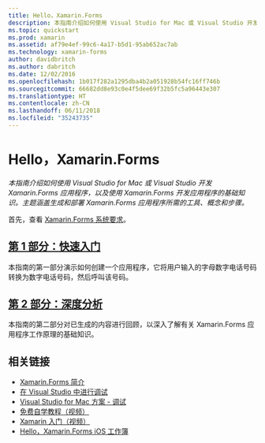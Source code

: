 ```yaml
---
title: Hello，Xamarin.Forms
description: 本指南介绍如何使用 Visual Studio for Mac 或 Visual Studio 开发 Xamarin.Forms 应用程序，以及使用 Xamarin.Forms 开发应用程序的基础知识。
ms.topic: quickstart
ms.prod: xamarin
ms.assetid: af79e4ef-99c6-4a17-b5d1-95ab652ac7ab
ms.technology: xamarin-forms
author: davidbritch
ms.author: dabritch
ms.date: 12/02/2016
ms.openlocfilehash: 1b017f282a1295dba4b2a051928b54fc16ff746b
ms.sourcegitcommit: 66682dd8e93c0e4f5dee69f32b5fc5a96443e307
ms.translationtype: HT
ms.contentlocale: zh-CN
ms.lasthandoff: 06/11/2018
ms.locfileid: "35243735"
---
```

# <a name="hello-xamarinforms"></a>Hello，Xamarin.Forms

_本指南介绍如何使用 Visual Studio for Mac 或 Visual Studio 开发 Xamarin.Forms 应用程序，以及使用 Xamarin.Forms 开发应用程序的基础知识。主题涵盖生成和部署 Xamarin.Forms 应用程序所需的工具、概念和步骤。_

首先，查看 [Xamarin.Forms 系统要求](~/cross-platform/get-started/installation/index.md)。

## <a name="part-1-quickstartxamarin-formsget-startedhello-xamarin-formsquickstartmd"></a>[第 1 部分：快速入门](~/xamarin-forms/get-started/hello-xamarin-forms/quickstart.md)

本指南的第一部分演示如何创建一个应用程序，它将用户输入的字母数字电话号码转换为数字电话号码，然后呼叫该号码。

## <a name="part-2-deep-divexamarin-formsget-startedhello-xamarin-formsdeepdivemd"></a>[第 2 部分：深度分析](~/xamarin-forms/get-started/hello-xamarin-forms/deepdive.md)

本指南的第二部分对已生成的内容进行回顾，以深入了解有关 Xamarin.Forms 应用程序工作原理的基础知识。


## <a name="related-links"></a>相关链接

- [Xamarin.Forms 简介](~/xamarin-forms/get-started/introduction-to-xamarin-forms.md)
- [在 Visual Studio 中进行调试](http://msdn.microsoft.com/library/k0k771bt%28v=vs.90%29.aspx)
- [Visual Studio for Mac 方案 - 调试](https://developer.xamarin.com/recipes/cross-platform/ide/debugging/)
- [免费自学教程（视频）](https://university.xamarin.com/self-guided)
- [Xamarin 入门（视频）](https://developer.xamarin.com/videos/)
- [Hello，Xamarin.Forms iOS 工作簿](https://developer.xamarin.com/workbooks/xamarin-forms/getting-started/GettingStartedWithXamarinForms-ios.workbook)
